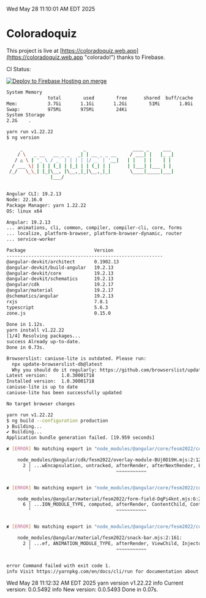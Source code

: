 Wed May 28 11:10:01 AM EDT 2025

# Coloradoquiz


This project is live at [https://coloradoquiz.web.app](https://coloradoquiz.web.app "colorado!") thanks to Firebase.

CI Status: 

[![Deploy to Firebase Hosting on merge](https://github.com/teamkushal/coloradoquiz/actions/workflows/firebase-hosting-merge.yml/badge.svg)](https://github.com/teamkushal/coloradoquiz/actions/workflows/firebase-hosting-merge.yml)

```bash
System Memory
               total        used        free      shared  buff/cache   available
Mem:           3.7Gi       1.1Gi       1.2Gi        51Mi       1.8Gi       2.6Gi
Swap:          975Mi       975Mi        24Ki
System Storage
2.2G	.
```
```bash
yarn run v1.22.22
$ ng version

     _                      _                 ____ _     ___
    / \   _ __   __ _ _   _| | __ _ _ __     / ___| |   |_ _|
   / △ \ | '_ \ / _` | | | | |/ _` | '__|   | |   | |    | |
  / ___ \| | | | (_| | |_| | | (_| | |      | |___| |___ | |
 /_/   \_\_| |_|\__, |\__,_|_|\__,_|_|       \____|_____|___|
                |___/
    

Angular CLI: 19.2.13
Node: 22.16.0
Package Manager: yarn 1.22.22
OS: linux x64

Angular: 19.2.13
... animations, cli, common, compiler, compiler-cli, core, forms
... localize, platform-browser, platform-browser-dynamic, router
... service-worker

Package                         Version
---------------------------------------------------------
@angular-devkit/architect       0.1902.13
@angular-devkit/build-angular   19.2.13
@angular-devkit/core            19.2.13
@angular-devkit/schematics      19.2.13
@angular/cdk                    19.2.17
@angular/material               19.2.17
@schematics/angular             19.2.13
rxjs                            7.8.1
typescript                      5.6.3
zone.js                         0.15.0
    
Done in 1.12s.
yarn install v1.22.22
[1/4] Resolving packages...
success Already up-to-date.
Done in 0.73s.
```
```bash
Browserslist: caniuse-lite is outdated. Please run:
  npx update-browserslist-db@latest
  Why you should do it regularly: https://github.com/browserslist/update-db#readme
Latest version:     1.0.30001718
Installed version:  1.0.30001718
caniuse-lite is up to date
caniuse-lite has been successfully updated

No target browser changes
```
```bash
yarn run v1.22.22
$ ng build --configuration production
❯ Building...
✔ Building...
Application bundle generation failed. [19.959 seconds]

✘ [ERROR] No matching export in "node_modules/@angular/core/fesm2022/core.mjs" for import "afterRender"

    node_modules/@angular/cdk/fesm2022/overlay-module-BUj0D19H.mjs:2:121:
      2 │ ...wEncapsulation, untracked, afterRender, afterNextRender, Element...
        ╵                               ~~~~~~~~~~~


✘ [ERROR] No matching export in "node_modules/@angular/core/fesm2022/core.mjs" for import "afterRender"

    node_modules/@angular/material/fesm2022/form-field-DqPi4knt.mjs:6:224:
      6 │ ...ION_MODULE_TYPE, computed, afterRender, ContentChild, ContentChi...
        ╵                               ~~~~~~~~~~~


✘ [ERROR] No matching export in "node_modules/@angular/core/fesm2022/core.mjs" for import "afterRender"

    node_modules/@angular/material/fesm2022/snack-bar.mjs:2:161:
      2 │ ...ef, ANIMATION_MODULE_TYPE, afterRender, ViewChild, Injector, Tem...
        ╵                               ~~~~~~~~~~~


error Command failed with exit code 1.
info Visit https://yarnpkg.com/en/docs/cli/run for documentation about this command.
```
Wed May 28 11:12:32 AM EDT 2025
yarn version v1.22.22
info Current version: 0.0.5492
info New version: 0.0.5493
Done in 0.07s.
